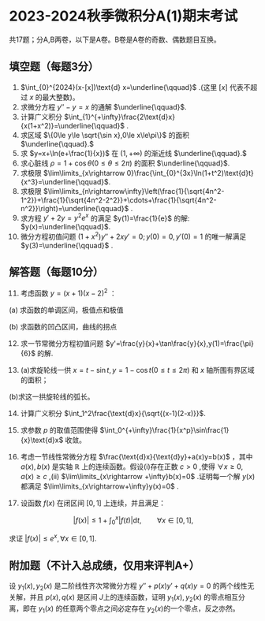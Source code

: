 # 2023-2024秋季微积分A(1)期末考试

共17题；分A,B两卷，以下是A卷。B卷是A卷的奇数、偶数题目互换。

## 填空题（每题3分）

1. $\int_{0}^{2024}(x-[x])\text{d} x=\underline{\qquad}$ .(这里 $[x]$ 代表不超过 $x$ 的最大整数)。
2. 求微分方程 $y''-y=x$ 的通解 $\underline{\qquad}$.
3. 计算广义积分 $\int_{1}^{+\infty}\frac{2\text{d}x}{x(1+x^2)}=\underline{\qquad}$ .
4. 求区域 $\{0\le y\le \sqrt{\sin x},0\le x\le\pi\}$ 的面积 $\underline{\qquad}.$
5. 求 $y=x+\ln(e+\frac{1}{x})$ 在 $(1,+\infty)$ 的渐近线 $\underline{\qquad}.$
6. 求心脏线 $\rho=1+\cos\theta(0\le \theta\le 2\pi)$ 的面积 $\underline{\qquad}$.
7. 求极限 $\lim\limits_{x\rightarrow 0}\frac{\int_{0}^{3x}\ln(1+t^2)\text{d}t}{x^3}=\underline{\qquad}$.
8. 求极限 $\lim\limits_{n\rightarrow\infty}\left(\frac{1}{\sqrt{4n^2-1^2}}+\frac{1}{\sqrt{4n^2-2^2}}+\cdots+\frac{1}{\sqrt{4n^2-n^2}}\right)=\underline{\qquad}$ .
9. 求方程 $y'+2y=y^2e^x$ 的满足 $y(1)=\frac{1}{e}$ 的解: $y(x)=\underline{\qquad}$.
10. 微分方程初值问题 $(1+x^2)y''+2xy'=0; y(0)=0,y'(0)=1$ 的唯一解满足 $y(3)=\underline{\qquad}$ .

## 解答题（每题10分）

11. 考虑函数 $y=(x+1)(x-2)^2$ ：
    
   (a) 求函数的单调区间，极值点和极值

   (b) 求函数的凹凸区间，曲线的拐点
   
12. 求一节常微分方程初值问题 $y'=\frac{y}{x}+\tan\frac{y}{x},y(1)=\frac{\pi}{6}$ 的解.


13. (a)求旋轮线一供 $x=t-\sin t,y=1-\cos t(0\le t\le 2\pi)$ 和 $x$ 轴所围有界区域的面积；

   (b)求这一拱旋轮线的弧长。
   
14. 计算广义积分 $\int_1^2\frac{\text{d}x}{\sqrt{(x-1)(2-x)}}$.
15. 求参数 $p$ 的取值范围使得 $\int_0^{+\infty}\frac{1}{x^p}\sin\frac{1}{x}\text{d}x$ 收敛。
16. 考虑一节线性常微分方程 $\frac{\text{d}x}{\text{d}y}+a(x)y=b(x)$ ，其中 $a(x),b(x)$ 是实轴 $\mathbb{R}$ 上的连续函数。假设(i)存在正数 $c>0$ ,使得 $\forall x\ge 0,a(x)\ge c$ ,(ii) $\lim\limits_{x\rightarrow +\infty}b(x)=0$ .证明每一个解 $y(x)$ 都满足 $\lim\limits_{x\rightarrow+\infty}y(x)=0$ .

17. 设函数 $f(x)$ 在闭区间 $[0,1]$ 上连续，并且满足：

   $$|f(x)|\leq 1+\int_{0}^{x}|f(t)|\text{d}t,\qquad \forall x\in[0,1],$$

   求证 $|f(x)|\le e^x,\forall x\in[0,1].$

## 附加题（不计入总成绩，仅用来评判A+）

设 $y_1(x),y_2(x)$ 是二阶线性齐次常微分方程 $y''+p(x)y'+q(x)y=0$ 的两个线性无关解，并且 $p(x),q(x)$ 是区间 $J$上的连续函数，证明 $y_1(x),y_2(x)$ 的零点相互分离，即在 $y_1(x)$ 的任意两个零点之间必定存在 $y_2(x)$的一个零点，反之亦然。

